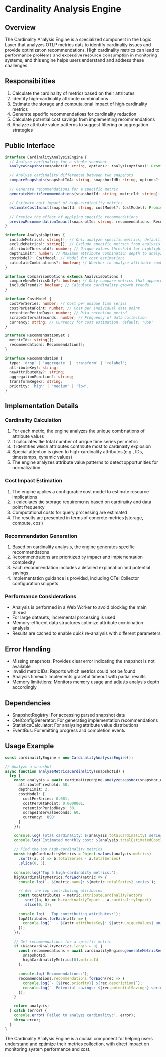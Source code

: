 # Cardinality Analysis Engine

## Overview

The Cardinality Analysis Engine is a specialized component in the Logic Layer that analyzes OTLP metrics data to identify cardinality issues and provide optimization recommendations. High cardinality metrics can lead to performance problems and excessive resource consumption in monitoring systems, and this engine helps users understand and address these challenges.

## Responsibilities

1. Calculate the cardinality of metrics based on their attributes
2. Identify high-cardinality attribute combinations
3. Estimate the storage and computational impact of high-cardinality metrics
4. Generate specific recommendations for cardinality reduction
5. Calculate potential cost savings from implementing recommendations
6. Analyze attribute value patterns to suggest filtering or aggregation strategies

## Public Interface

```typescript
interface CardinalityAnalysisEngine {
  // Analyze cardinality for a single snapshot
  analyzeSnapshot(snapshotId: string, options?: AnalysisOptions): Promise<CardinalityAnalysis>;
  
  // Analyze cardinality differences between two snapshots
  compareSnapshots(snapshotIdA: string, snapshotIdB: string, options?: ComparisonOptions): Promise<CardinalityComparisonResult>;
  
  // Generate recommendations for a specific metric
  generateMetricRecommendations(snapshotId: string, metricId: string): Promise<MetricRecommendations>;
  
  // Estimate cost impact of high-cardinality metrics
  estimateCostImpact(snapshotId: string, costModel?: CostModel): Promise<CostImpactAnalysis>;
  
  // Preview the effect of applying specific recommendations
  previewRecommendationImpact(snapshotId: string, recommendations: RecommendationSet): Promise<RecommendationImpact>;
}

interface AnalysisOptions {
  includeMetrics?: string[]; // Only analyze specific metrics, default: all
  excludeMetrics?: string[]; // Exclude specific metrics from analysis
  attributeThreshold?: number; // Unique values threshold for highlighting, default: 100
  depthLimit?: number; // Maximum attribute combination depth to analyze, default: 3
  costModel?: CostModel; // Model for cost estimations
  calculateCombinations?: boolean; // Whether to analyze attribute combinations, default: true
}

interface ComparisonOptions extends AnalysisOptions {
  compareNewMetricsOnly?: boolean; // Only compare metrics that appeared in the newer snapshot
  includeTrends?: boolean; // Calculate cardinality growth trends
}

interface CostModel {
  costPerSeries: number; // Cost per unique time series
  costPerDataPoint: number; // Cost per individual data point
  retentionPeriodDays: number; // Data retention period
  scrapeIntervalSeconds: number; // Frequency of data collection
  currency: string; // Currency for cost estimation, default: 'USD'
}

interface RecommendationSet {
  metricIds: string[];
  recommendations: Recommendation[];
}

interface Recommendation {
  type: 'drop' | 'aggregate' | 'transform' | 'relabel';
  attributeKey?: string;
  newAttributeKey?: string;
  aggregationFunction?: string;
  transformRegex?: string;
  priority: 'high' | 'medium' | 'low';
}
```

## Implementation Details

### Cardinality Calculation

1. For each metric, the engine analyzes the unique combinations of attribute values
2. It calculates the total number of unique time series per metric
3. It identifies which attributes contribute most to cardinality explosion
4. Special attention is given to high-cardinality attributes (e.g., IDs, timestamps, dynamic values)
5. The engine analyzes attribute value patterns to detect opportunities for normalization

### Cost Impact Estimation

1. The engine applies a configurable cost model to estimate resource implications
2. It calculates the storage requirements based on cardinality and data point frequency
3. Computational costs for query processing are estimated
4. The results are presented in terms of concrete metrics (storage, compute, cost)

### Recommendation Generation

1. Based on cardinality analysis, the engine generates specific recommendations
2. Recommendations are prioritized by impact and implementation complexity
3. Each recommendation includes a detailed explanation and potential savings
4. Implementation guidance is provided, including OTel Collector configuration snippets

### Performance Considerations

- Analysis is performed in a Web Worker to avoid blocking the main thread
- For large datasets, incremental processing is used
- Memory-efficient data structures optimize attribute combination analysis
- Results are cached to enable quick re-analysis with different parameters

## Error Handling

- Missing snapshots: Provides clear error indicating the snapshot is not available
- Invalid metric IDs: Reports which metrics could not be found
- Analysis timeout: Implements graceful timeout with partial results
- Memory limitations: Monitors memory usage and adjusts analysis depth accordingly

## Dependencies

- SnapshotRegistry: For accessing parsed snapshot data
- OtelConfigGenerator: For generating implementation recommendations
- StatisticsCalculator: For analyzing attribute value distributions
- EventBus: For emitting progress and completion events

## Usage Example

```typescript
const cardinalityEngine = new CardinalityAnalysisEngine();

// Analyze a snapshot
async function analyzeMetricsCardinality(snapshotId) {
  try {
    const analysis = await cardinalityEngine.analyzeSnapshot(snapshotId, {
      attributeThreshold: 50,
      depthLimit: 2,
      costModel: {
        costPerSeries: 0.001,
        costPerDataPoint: 0.0000001,
        retentionPeriodDays: 30,
        scrapeIntervalSeconds: 60,
        currency: 'USD'
      }
    });
    
    console.log(`Total cardinality: ${analysis.totalCardinality} series`);
    console.log(`Estimated monthly cost: ${analysis.totalEstimatedCost} USD`);
    
    // Find the top high-cardinality metrics
    const highCardinalityMetrics = Object.values(analysis.metrics)
      .sort((a, b) => b.totalSeries - a.totalSeries)
      .slice(0, 5);
    
    console.log('Top 5 high-cardinality metrics:');
    highCardinalityMetrics.forEach(metric => {
      console.log(`- ${metric.name}: ${metric.totalSeries} series`);
      
      // Get the top contributing attributes
      const topAttributes = metric.attributeCardinalityFactors
        .sort((a, b) => b.cardinalityImpact - a.cardinalityImpact)
        .slice(0, 3);
      
      console.log('  Top contributing attributes:');
      topAttributes.forEach(attr => {
        console.log(`  - ${attr.attributeKey}: ${attr.uniqueValues} unique values`);
      });
    });
    
    // Get recommendations for a specific metric
    if (highCardinalityMetrics.length > 0) {
      const recommendations = await cardinalityEngine.generateMetricRecommendations(
        snapshotId,
        highCardinalityMetrics[0].metricId
      );
      
      console.log('Recommendations:');
      recommendations.recommendations.forEach(rec => {
        console.log(`- [${rec.priority}] ${rec.description}`);
        console.log(`  Potential savings: ${rec.potentialSavings} series`);
      });
    }
    
    return analysis;
  } catch (error) {
    console.error('Failed to analyze cardinality:', error);
    throw error;
  }
}
```

The Cardinality Analysis Engine is a crucial component for helping users understand and optimize their metrics collection, with direct impact on monitoring system performance and cost.
